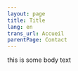 ```yaml
---
layout: page
title: Title
lang: en
trans_url: Accueil
parentPage: Contact
---
```

this is some body text